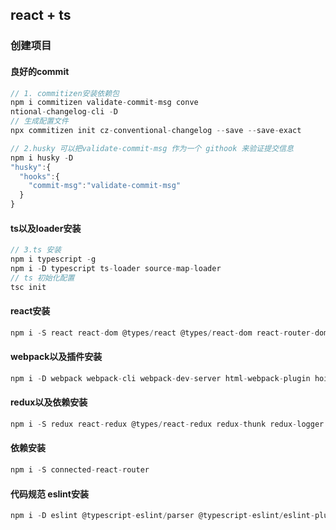 ## react + ts


### 创建项目
#### 良好的commit
```js
// 1. commitizen安装依赖包
npm i commitizen validate-commit-msg conve
ntional-changelog-cli -D
// 生成配置文件
npx commitizen init cz-conventional-changelog --save --save-exact

// 2.husky 可以把validate-commit-msg 作为一个 githook 来验证提交信息
npm i husky -D
"husky":{
  "hooks":{
    "commit-msg":"validate-commit-msg"
  }
}
```

#### ts以及loader安装
```js
// 3.ts 安装
npm i typescript -g
npm i -D typescript ts-loader source-map-loader
// ts 初始化配置
tsc init
```

#### react安装
```js
npm i -S react react-dom @types/react @types/react-dom react-router-dom @types/react-router-dom
```

#### webpack以及插件安装
```js
npm i -D webpack webpack-cli webpack-dev-server html-webpack-plugin hoist-non-react-statics
```

#### redux以及依赖安装
```js
npm i -S redux react-redux @types/react-redux redux-thunk redux-logger @types/redux-logger
```

#### 依赖安装
```js
npm i -S connected-react-router
```

#### 代码规范 eslint安装
```js
npm i -D eslint @typescript-eslint/parser @typescript-eslint/eslint-plugin
```